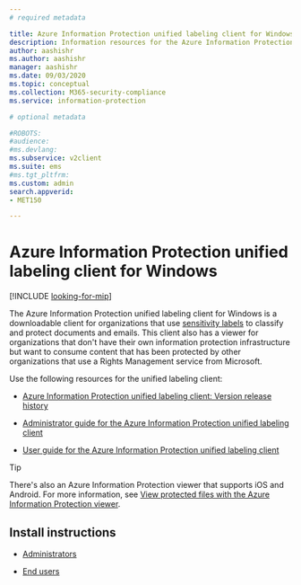 ```yaml
---
# required metadata

title: Azure Information Protection unified labeling client for Windows
description: Information resources for the Azure Information Protection unified labeling client for Windows.
author: aashishr
ms.author: aashishr
manager: aashishr
ms.date: 09/03/2020
ms.topic: conceptual
ms.collection: M365-security-compliance
ms.service: information-protection

# optional metadata

#ROBOTS:
#audience:
#ms.devlang:
ms.subservice: v2client
ms.suite: ems
#ms.tgt_pltfrm:
ms.custom: admin
search.appverid:
- MET150

---
```


# Azure Information Protection unified labeling client for Windows

[!INCLUDE [looking-for-mip](../includes/looking-for-mip.md)]

The Azure Information Protection unified labeling client for Windows is a downloadable client for organizations that use [sensitivity labels](/microsoft-365/compliance/sensitivity-labels) to classify and protect documents and emails. This client also has a viewer for organizations that don't have their own information protection infrastructure but want to consume content that has been protected by other organizations that use a Rights Management service from Microsoft.

Use the following resources for the unified labeling client:

- [Azure Information Protection unified labeling client: Version release history](unifiedlabelingclient-version-release-history.md)

- [Administrator guide for the Azure Information Protection unified labeling client](clientv2-admin-guide.md)

- [User guide for the Azure Information Protection unified labeling client](clientv2-user-guide.md)

> [!TIP]
> There's also an Azure Information Protection viewer that supports iOS and Android. For more information, see [View protected files with the Azure Information Protection viewer](https://support.microsoft.com/topic/view-protected-files-with-the-azure-information-protection-viewer-9fb56fae-7989-48b0-850f-f446e057cf73).

## Install instructions

- [Administrators](clientv2-admin-guide-install.md)

- [End users](install-unifiedlabelingclient-app.md)